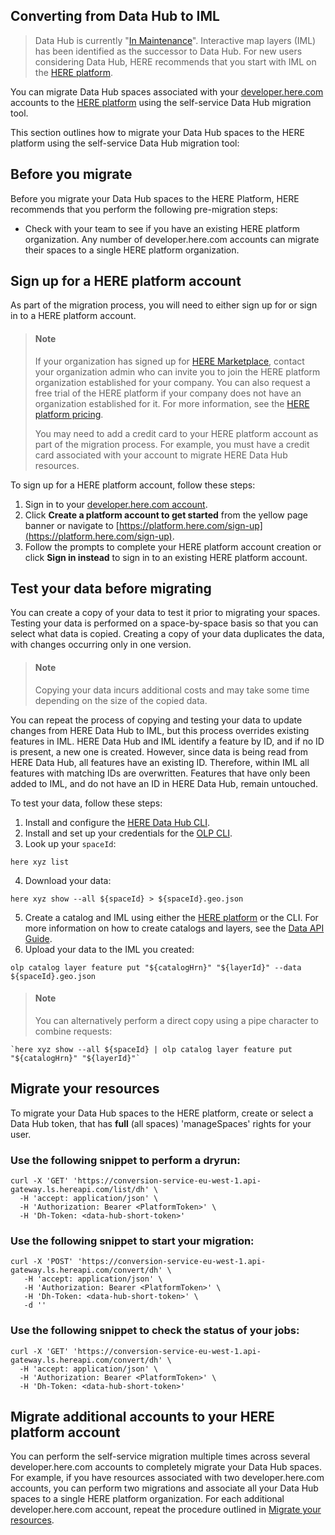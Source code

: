 
## Converting from Data Hub to IML

> Data Hub is currently "[In Maintenance](https://developer.here.com/documentation/product-lifecycle-policy/customer_notice/index.html)". Interactive map layers (IML) has been identified as the successor to Data Hub. For new users considering Data Hub, HERE recommends that you start with IML on the [HERE platform](https://platform.here.com).

You can migrate Data Hub spaces associated with your [developer.here.com](https://developer.here.com) accounts to the [HERE platform](https://platform.here.com) using the self-service Data Hub migration tool.

This section outlines how to migrate your Data Hub spaces to the HERE platform using the self-service Data Hub migration tool:

## Before you migrate

Before you migrate your Data Hub spaces to the HERE Platform, HERE recommends that you perform the following pre-migration steps:

- Check with your team to see if you have an existing HERE platform organization. Any number of developer.here.com accounts can migrate their spaces to a single HERE platform organization.

## Sign up for a HERE platform account

As part of the migration process, you will need to either sign up for or sign in to a HERE platform account.

> #### Note
>
> If your organization has signed up for [HERE Marketplace](https://www.here.com/platform/marketplace), contact your organization admin who can invite you to join the HERE platform organization established for your company. You can also request a free trial of the HERE platform if your company does not have an organization established for it. For more information, see the [HERE platform pricing](https://developer.here.com/pricing/platform).
>
> You may need to add a credit card to your HERE platform account as part of the migration process. For example, you must have a credit card associated with your account to migrate HERE Data Hub resources.

To sign up for a HERE platform account, follow these steps:

1. Sign in to your [developer.here.com account](https://developer.here.com/login).
2. Click **Create a platform account to get started** from the yellow page banner or navigate to [https://platform.here.com/sign-up](https://platform.here.com/sign-up).
3. Follow the prompts to complete your HERE platform account creation or click **Sign in instead** to sign in to an existing HERE platform account.

## Test your data before migrating

You can create a copy of your data to test it prior to migrating your spaces. Testing your data is performed on a space-by-space basis so that you can select what data is copied. Creating a copy of your data duplicates the data, with changes occurring only in one version.

> #### Note
>
> Copying your data incurs additional costs and may take some time depending on the size of the copied data.

You can repeat the process of copying and testing your data to update changes from HERE Data Hub to IML, but this process overrides existing features in IML. HERE Data Hub and IML identify a feature by ID, and if no ID is present, a new one is created. However, since data is being read from HERE Data Hub, all features have an existing ID. Therefore, within IML all features with matching IDs are overwritten. Features that have only been added to IML, and do not have an ID in HERE Data Hub, remain untouched.

To test your data, follow these steps:

1. Install and configure the [HERE Data Hub CLI](https://developer.here.com/documentation/data-hub-cli/dev_guide/index.html).
2. Install and set up your credentials for the [OLP CLI](https://developer.here.com/documentation/open-location-platform-cli/user_guide/topics/get-started.html).
3. Look up your `spaceId`:
```
here xyz list
```
4. Download your data:
```
here xyz show --all ${spaceId} > ${spaceId}.geo.json
```
5. Create a catalog and IML using either the [HERE platform](https://platform.in.here.com/data/) or the CLI. For more information on how to create catalogs and layers, see the [Data API Guide](https://developer.here.com/documentation/data-api/data_dev_guide/rest/creating-a-catalog.html).
6. Upload your data to the IML you created:
```
olp catalog layer feature put "${catalogHrn}" "${layerId}" --data ${spaceId}.geo.json
```
> #### Note
>
> You can alternatively perform a direct copy using a pipe character to combine requests:

```
`here xyz show --all ${spaceId} | olp catalog layer feature put "${catalogHrn}" "${layerId}"`
```


## Migrate your resources

To migrate your Data Hub spaces to the HERE platform, create or select a Data Hub token, that has **full** (all spaces) 'manageSpaces' rights for your user.

### Use the following snippet to perform a dryrun:
````
curl -X 'GET' 'https://conversion-service-eu-west-1.api-gateway.ls.hereapi.com/list/dh' \
  -H 'accept: application/json' \
  -H 'Authorization: Bearer <PlatformToken>' \
  -H 'Dh-Token: <data-hub-short-token>'
````
### Use the following snippet to start your migration:
````
curl -X 'POST' 'https://conversion-service-eu-west-1.api-gateway.ls.hereapi.com/convert/dh' \
   -H 'accept: application/json' \
   -H 'Authorization: Bearer <PlatformToken>' \
   -H 'Dh-Token: <data-hub-short-token>' \
   -d ''
````
### Use the following snippet to check the status of your jobs:
````
curl -X 'GET' 'https://conversion-service-eu-west-1.api-gateway.ls.hereapi.com/convert/dh' \
  -H 'accept: application/json' \
  -H 'Authorization: Bearer <PlatformToken>' \
  -H 'Dh-Token: <data-hub-short-token>'
````

## Migrate additional accounts to your HERE platform account

You can perform the self-service migration multiple times across several developer.here.com accounts to completely migrate your Data Hub spaces. For example, if you have resources associated with two developer.here.com accounts, you can perform two migrations and associate all your Data Hub spaces to a single HERE platform organization. For each additional developer.here.com account, repeat the procedure outlined in [Migrate your resources](#migrate-your-resources).


